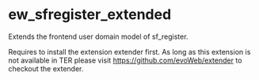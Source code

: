ew_sfregister_extended
======================

Extends the frontend user domain model of sf_register.

Requires to install the extension extender first. As long as this extension is
not available in TER please visit https://github.com/evoWeb/extender
to checkout the extender.
